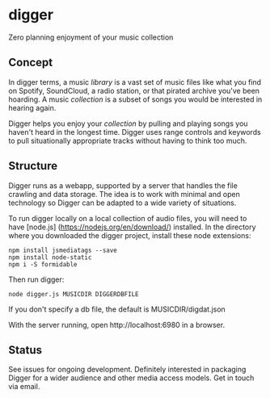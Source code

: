 # digger
Zero planning enjoyment of your music collection

## Concept

In digger terms, a music *library* is a vast set of music files like what
you find on Spotify, SoundCloud, a radio station, or that pirated archive
you've been hoarding.  A music *collection* is a subset of songs you would
be interested in hearing again.

Digger helps you enjoy your *collection* by pulling and playing songs you
haven't heard in the longest time.  Digger uses range controls and keywords
to pull situationally appropriate tracks without having to think too much.


## Structure

Digger runs as a webapp, supported by a server that handles the file
crawling and data storage.  The idea is to work with minimal and open 
technology so Digger can be adapted to a wide variety of situations.

To run digger locally on a local collection of audio files, you will need to
have [node.js] (https://nodejs.org/en/download/) installed.  In the
directory where you downloaded the digger project, install these node
extensions:

    npm install jsmediatags --save
    npm install node-static
    npm i -S formidable

Then run digger:

    node digger.js MUSICDIR DIGGERDBFILE

If you don't specify a db file, the default is MUSICDIR/digdat.json

With the server running, open http://localhost:6980 in a browser.


## Status

See issues for ongoing development.  Definitely interested in packaging
Digger for a wider audience and other media access models.  Get in touch via
email.


